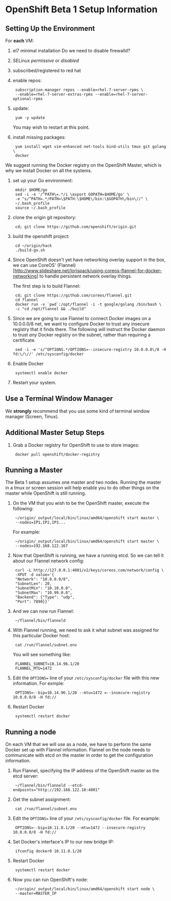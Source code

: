 # OpenShift Beta 1 Setup Information
## Setting Up the Environment
For **each** VM:

1. el7 minimal installation
Do we need to disable firewalld?
1. SELinux *permissive* or *disabled*
1. subscribed/registered to red hat
1. enable repos:

        subscription-manager repos --enable=rhel-7-server-rpms \
        --enable=rhel-7-server-extras-rpms --enable=rhel-7-server-optional-rpms

1. update:

        yum -y update

    You may wish to restart at this point.

1. install missing packages:

        yum install wget vim-enhanced net-tools bind-utils tmux git golang \
        docker

We suggest running the Docker registry on the OpenShift Master, which is why we
install Docker on all the systems.

1. set up your Go environment:

        mkdir $HOME/go
        sed -i -e '/^PATH\=.*/i \export GOPATH=$HOME/go' \
        -e "s/^PATH=.*/PATH=\$PATH:\$HOME\/bin:\$GOPATH\/bin\//" \
        ~/.bash_profile
        source ~/.bash_profile

1. clone the origin git repository:

        cd; git clone https://github.com/openshift/origin.git

1. build the openshift project:

        cd ~/origin/hack
        ./build-go.sh

1. Since OpenShift doesn't yet have networking overlay support in the box, we
    can use CoreOS'
    (Flannel)[http://www.slideshare.net/lorispack/using-coreos-flannel-for-docker-networking]
    to handle persistent network overlay things.

    The first step is to build Flannel:

        cd; git clone https://github.com/coreos/flannel.git
        cd flannel
        docker run -v `pwd`:/opt/flannel -i -t google/golang /bin/bash \
        -c "cd /opt/flannel && ./build"

1. Since we are going to use Flannel to connect Docker images
on a 10.0.0.0/8 net, we want to configure Docker to trust any insecure registry
that it finds there. The following will instruct the Docker daemon to trust
*any* Docker registry on the subnet, rather than requiring a certificate.

        sed -i -e 's/^OPTIONS.*/OPTIONS=--insecure-registry 10.0.0.0\/8 -H fd:\/\//' /etc/sysconfig/docker

1. Enable Docker

        systemctl enable docker

1. Restart your system.

## Use a Terminal Window Manager
We **strongly** recommend that you use some kind of terminal window manager
(Screen, Tmux).

## Additional Master Setup Steps
1. Grab a Docker registry for OpenShift to use to store images:

        docker pull openshift/docker-registry

## Running a Master
The Beta 1 setup assumes one master and two nodes. Running the master in a tmux
or screen session will help enable you to do other things on the master while
OpenShift is still running.

1. On the VM that you wish to be the OpenShift master, execute the following:

        ~/origin/_output/local/bin/linux/amd64/openshift start master \
        --nodes=IP1,IP2,IP3...

    For example:
    
        ~/origin/_output/local/bin/linux/amd64/openshift start master \
        --nodes=192.168.122.167

1. Now that OpenShift is running, we have a running etcd. So we can tell it about
our Flannel network config:

        curl -L http://127.0.0.1:4001/v2/keys/coreos.com/network/config \
        -XPUT -d value='{
        "Network": "10.0.0.0/8",
        "SubnetLen": 20,
        "SubnetMin": "10.10.0.0",
        "SubnetMax": "10.99.0.0",
        "Backend": {"Type": "udp",
        "Port": 7890}}'

1. And we can now run Flannel:

        ~/flannel/bin/flanneld

1. With Flannel running, we need to ask it what subnet was assigned for this
particular Docker host:

        cat /run/flannel/subnet.env

    You will see something like:

        FLANNEL_SUBNET=10.14.96.1/20
        FLANNEL_MTU=1472

1. Edit the `OPTIONS=` line of your `/etc/sysconfig/docker` file with this new
information. For exmple:

        OPTIONS=--bip=10.14.96.1/20 --mtu=1472 =--insecure-registry 10.0.0.0/8 -H fd://

1. Restart Docker

        systemctl restart docker

## Running a node
On each VM that we will use as a node, we have to perform the same Docker set up
with Flannel information.  Flannel on the node needs to communicate with etcd on
the master in order to get the configuration information.

1. Run Flannel, specifying the IP address of the OpenShift master as the etcd
server:

        ~/flannel/bin/flanneld --etcd-endpoints="http://192.168.122.10:4001"

1. Get the subnet assignment:

        cat /run/flannel/subnet.env

1. Edit the `OPTIONS=` line of your `/etc/sysconfig/docker` file. For example:

        OPTIONS=--bip=10.11.0.1/20 --mtu=1472 --insecure-registry 10.0.0.0/8 -H fd://

1. Set Docker's interface's IP to our new bridge IP:

        ifconfig docker0 10.11.0.1/20

1. Restart Docker

        systemctl restart docker

1. Now you can run OpenShift's node:

        ~/origin/_output/local/bin/linux/amd64/openshift start node \
        --master=MASTER_IP
